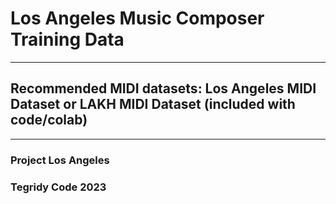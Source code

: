 # Los Angeles Music Composer Training Data

***

## Recommended MIDI datasets: Los Angeles MIDI Dataset or LAKH MIDI Dataset (included with code/colab)

***

### Project Los Angeles
### Tegridy Code 2023
